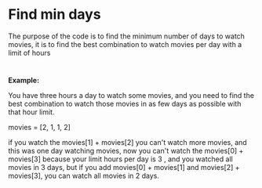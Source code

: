 # Find min days

The purpose of the code is to find the minimum number of days to watch movies, it is to find the best combination to watch movies per day with a limit of hours
#
**Example:**

You have three hours a day to watch some movies, and you need to find the best combination to watch those movies in as few days as possible with that hour limit.

movies = [2, 1, 1, 2]

if you watch the movies[1] + movies[2] you can't watch more movies, and this was one day watching movies, now you can't watch the movies[0] + movies[3] because your limit hours per day is 3 , and you watched all movies in 3 days, but if you add movies[0] + movies[1] and movies[2] + movies[3], you can watch all movies in 2 days.

